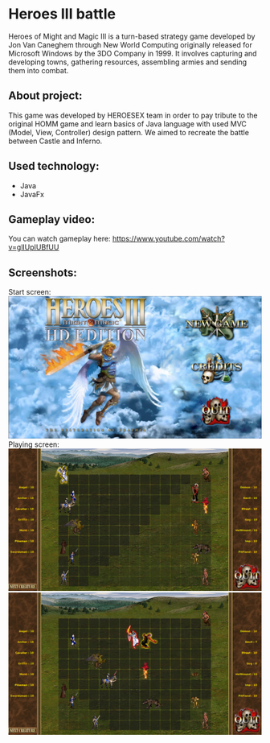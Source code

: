 # Heroes III battle

Heroes of Might and Magic III is a turn-based strategy game developed by Jon Van Caneghem through New World Computing originally released for Microsoft Windows by the 3DO Company in 1999. It involves capturing and developing towns, gathering resources, assembling armies and sending them into combat.

## About project:
This game was developed by HEROESEX team in order to pay tribute to the original HOMM game and learn basics of Java language with used MVC (Model, View, Controller) design pattern. We aimed to recreate the battle between Castle and Inferno.

## Used technology:
* Java
* JavaFx

## Gameplay video:
You can watch gameplay here: https://www.youtube.com/watch?v=glIUpIUBfUU 

## Screenshots:
Start screen: 
![alt text](https://github.com/Karolzp/HEROS-battle-in-Java-and-JavaFx/blob/master/screenshots/Screenshot1.png)
Playing screen: 
![alt text](https://github.com/Karolzp/HEROS-battle-in-Java-and-JavaFx/blob/master/screenshots/Screenshot2.png)
![alt text](https://github.com/Karolzp/HEROS-battle-in-Java-and-JavaFx/blob/master/screenshots/Screenshot3.png)


